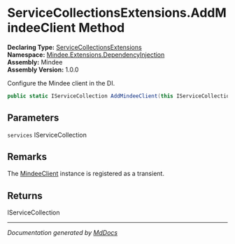 ﻿<!--  
  <auto-generated>   
    The contents of this file were generated by a tool.  
    Changes to this file may be list if the file is regenerated  
  </auto-generated>   
-->

# ServiceCollectionsExtensions.AddMindeeClient Method

**Declaring Type:** [ServiceCollectionsExtensions](../index.md)  
**Namespace:** [Mindee.Extensions.DependencyInjection](../../index.md)  
**Assembly:** Mindee  
**Assembly Version:** 1.0.0

Configure the Mindee client in the DI.

```csharp
public static IServiceCollection AddMindeeClient(this IServiceCollection services);
```

## Parameters

`services`  IServiceCollection

## Remarks

The [MindeeClient](../../../../MindeeClient/index.md) instance is registered as a transient.

## Returns

IServiceCollection

___

*Documentation generated by [MdDocs](https://github.com/ap0llo/mddocs)*
